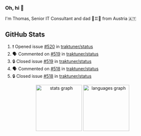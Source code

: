 ### Oh, hi 👋

I'm Thomas, Senior IT Consultant and dad 👶♊️👶 from Austria 🇦🇹

<!--
**traktuner/traktuner** is a ✨ _special_ ✨ repository because its `README.md` (this file) appears on your GitHub profile.

Here are some ideas to get you started:

- 🔭 I’m currently working on ...
- 🌱 I’m currently learning ...
- 👯 I’m looking to collaborate on ...
- 🤔 I’m looking for help with ...
- 💬 Ask me about ...
- 📫 How to reach me: ...
- 😄 Pronouns: ...
- ⚡ Fun fact: ...
-->

</div>

## GitHub Stats
<!--START_SECTION:activity-->
1. ❗ Opened issue [#520](https://github.com/traktuner/status/issues/520) in [traktuner/status](https://github.com/traktuner/status)
2. 🗣 Commented on [#519](https://github.com/traktuner/status/issues/519#issuecomment-2670585865) in [traktuner/status](https://github.com/traktuner/status)
3. 🔒 Closed issue [#519](https://github.com/traktuner/status/issues/519) in [traktuner/status](https://github.com/traktuner/status)
4. 🗣 Commented on [#518](https://github.com/traktuner/status/issues/518#issuecomment-2670585779) in [traktuner/status](https://github.com/traktuner/status)
5. 🔒 Closed issue [#518](https://github.com/traktuner/status/issues/518) in [traktuner/status](https://github.com/traktuner/status)
<!--END_SECTION:activity-->

<div align="center">
  <img src="https://github-readme-stats.vercel.app/api?username=traktuner&hide_title=false&hide_rank=false&show_icons=true&include_all_commits=true&count_private=true&disable_animations=false&theme=dracula&locale=en&hide_border=false&order=1" height="150" alt="stats graph"  />
  <img src="https://github-readme-stats.vercel.app/api/top-langs?username=traktuner&locale=en&hide_title=false&layout=compact&card_width=320&langs_count=5&theme=dracula&hide_border=false&order=2" height="150" alt="languages graph"  />
</div>

